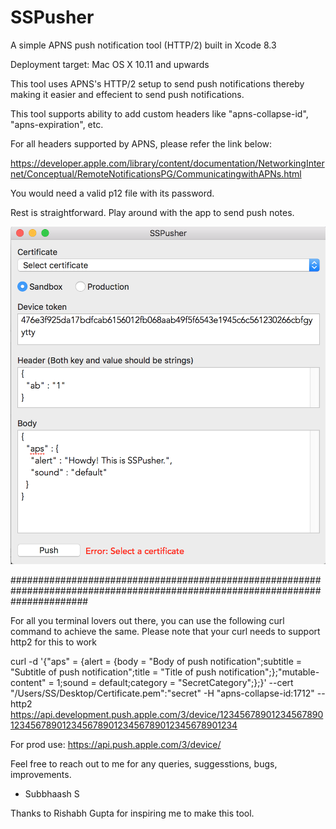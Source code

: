 # SSPusher
A simple APNS push notification tool (HTTP/2) built in Xcode 8.3

Deployment target: Mac OS X 10.11 and upwards

This tool uses APNS's HTTP/2 setup to send push notifications thereby making it easier and effecient to send push notifications.

This tool supports ability to add custom headers like "apns-collapse-id", "apns-expiration", etc.

For all headers supported by APNS, please refer the link below:

https://developer.apple.com/library/content/documentation/NetworkingInternet/Conceptual/RemoteNotificationsPG/CommunicatingwithAPNs.html

You would need a valid p12 file with its password.

Rest is straightforward. Play around with the app to send push notes.

![SSPusher](/Screenshot1.png?raw=true "SSPusher")

##############################################################################################################################

For all you terminal lovers out there, you can use the following curl command to achieve the same. 
Please note that your curl needs to support http2 for this to work

curl -d '{"aps" = {alert = {body = "Body of push notification";subtitle = "Subtitle of push notification";title = "Title of push notification";};"mutable-content" = 1;sound = default;category = "SecretCategory";};}' --cert "/Users/SS/Desktop/Certificate.pem":"secret" -H "apns-collapse-id:1712" --http2 https://api.development.push.apple.com/3/device/1234567890123456789012345678901234567890123456789012345678901234

For prod use: https://api.push.apple.com/3/device/

Feel free to reach out to me for any queries, suggesstions, bugs, improvements.

- Subbhaash S


Thanks to Rishabh Gupta for inspiring me to make this tool.
